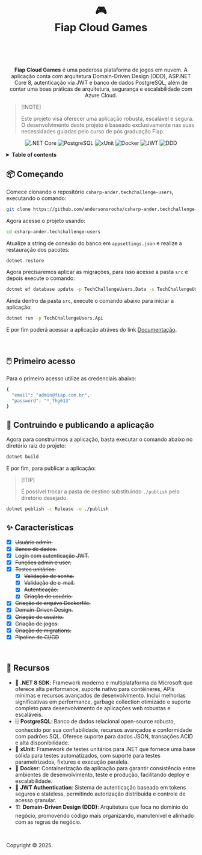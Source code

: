 <div align="center">

<h1>
  <br/>
  <br/>
  <div>🎮</div>
  <b>Fiap Cloud Games</b>
  <br/>
  <br/>
  <br/>
</h1>

**Fiap Cloud Games** é uma poderosa plataforma de jogos em nuvem. A aplicação conta com arquitetura Domain-Driven Design (DDD), ASP.NET Core 8, autenticação via JWT e banco de dados PostgreSQL, além de contar uma boas práticas de arquitetura, segurança e escalabilidade com Azure Cloud.

</div>

> \[!NOTE]
>
> Este projeto visa oferecer uma aplicação robusta, escalável e segura. O desenvolvimento deste projeto é baseado exclusivamente nas suas necessidades guiadas pelo curso de pós graduação Fiap.

<div align="center">

![.NET Core](https://img.shields.io/badge/.NET%20Core-8.0-512BD4?style=flat&logo=dotnet&logoColor=white)
![PostgreSQL](https://img.shields.io/badge/PostgreSQL-316192?style=flat&logo=postgresql&logoColor=white)
![xUnit](https://img.shields.io/badge/xUnit-512BD4?style=flat&logo=.net&logoColor=white)
![Docker](https://img.shields.io/badge/Docker-2496ED?style=flat&logo=docker&logoColor=white)
![JWT](https://img.shields.io/badge/JWT-000000?style=flat&logo=jsonwebtokens&logoColor=white)
![DDD](https://img.shields.io/badge/DDD-Domain--Driven%20Design-FF6B6B?style=flat)

</div>

<details>

<summary>
  <b>Table of contents</b>
</summary>

#### TOC

- [📦 Começando](#-começando)
- [🖱️ Primeiro acesso](#️-primeiro-acesso)
- [🚧 Contruindo e publicando a aplicação](#-contruindo-e-publicando-a-aplicação)
- [✨ Características](#-características)
- [🚀 Recursos](#-recursos)

####

</details>

## 📦 Começando

Comece clonando o repositório `csharp-ander.techchallenge-users`, executando o comando:

```bash
git clone https://github.com/andersonsrocha/csharp-ander.techchallenge-users.git
```

Agora acesse o projeto usando:

```bash
cd csharp-ander.techchallenge-users
```

Atualize a string de conexão do banco em `appsettings.json` e realize a restauração dos pacotes:

```bash
dotnet restore
```

Agora precisaremos aplicar as migrações, para isso acesse a pasta `src` e depois execute o comando:

```bash
dotnet ef database update -p TechChallengeUsers.Data -s TechChallengeUsers.Api
```

Ainda dentro da pasta `src`, execute o comando abaixo para iniciar a aplicação:

```bash
dotnet run -p TechChallengeUsers.Api
```

E por fim poderá acessar a aplicação atráves do link [Documentação](http://localhost:5167/swagger/index.html).

<br/>

## 🖱️ Primeiro acesso

Para o primeiro acesso utilize as credenciais abaixo:

```bash
{
  "email": "admin@fiap.com.br",
  "password": "*_7hg613"
}
```

## 🚧 Contruindo e publicando a aplicação

Agora para construirmos a aplicação, basta executar o comando abaixo no diretório raiz do projeto:

```bash
dotnet build
```

E por fim, para publicar a aplicação:

> \[!TIP]
>
> É possível trocar a pasta de destino substituindo `./publish` pelo diretório desejado.

```bash
dotnet publish -c Release -o ./publish
```

## ✨ Características

- [x] ~~Usuário admin.~~
- [x] ~~Banco de dados.~~
- [x] ~~Login com autenticação JWT.~~
- [x] ~~Funções admin e user.~~
- [x] ~~Testes unitários.~~
  - [x] ~~Validação de senha.~~
  - [x] ~~Validação de e-mail.~~
  - [x] ~~Autenticação.~~
  - [x] ~~Criação de usuário.~~
- [x] ~~Criação de arquivo Dockerfile.~~
- [x] ~~Domain-Driven Design.~~
- [x] ~~Criação de usuário.~~
- [x] ~~Criação de jogos.~~
- [x] ~~Criação de migrations.~~
- [x] ~~Pipeline de CI/CD~~

<br/>

## 🚀 Recursos

- 🎨 **.NET 8 SDK**: Framework moderno e multiplataforma da Microsoft que oferece alta performance, suporte nativo para contêineres, APIs mínimas e recursos avançados de desenvolvimento. Inclui melhorias significativas em performance, garbage collection otimizado e suporte completo para desenvolvimento de aplicações web robustas e escaláveis.
- 🗄️ **PostgreSQL**: Banco de dados relacional open-source robusto, conhecido por sua confiabilidade, recursos avançados e conformidade com padrões SQL. Oferece suporte para dados JSON, transações ACID e alta disponibilidade.
- 🧪 **xUnit**: Framework de testes unitários para .NET que fornece uma base sólida para testes automatizados, com suporte para testes parametrizados, fixtures e execução paralela.
- 🐳 **Docker**: Containerização da aplicação para garantir consistência entre ambientes de desenvolvimento, teste e produção, facilitando deploy e escalabilidade.
- 🔐 **JWT Authentication**: Sistema de autenticação baseado em tokens seguros e stateless, permitindo autorização distribuída e controle de acesso granular.
- 🏗️ **Domain-Driven Design (DDD)**: Arquitetura que foca no domínio do negócio, promovendo código mais organizando, manutenível e alinhado com as regras de negócio.

<br/>

Copyright © 2025.
